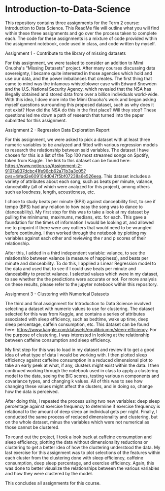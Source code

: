 # Introduction-to-Data-Science

This repository contains three assignments for the Term 2 course: Introduction to Data Science. This ReadMe file will outline what you will find within these three assignments and go over the process taken to complete each. The code for these assignments is a mixture of code provided within the assignment notebook, code used in class, and code written by myself. 

Assignment 1 - Contribute to the library of missing datasets

For this assignment, we were tasked to consider an addition to Mimi Onuoha's "Missing Datasets" project. After many courses discussing data sovereignty, I became quite interested in those agencies which hold and use our data, and the power imbalances that creates. The first thing that came to mind was the infamous whistelblower case with Edward Snowden and the U.S. National Security Agency, which revealed that the NSA has illegally obtained and stored data from over a billion individuals world-wide. With this idea, I dove more into the Mimi Onuoha's work and began asking myself questions surrounding this proposed dataset, such as why does it not exist? How did the NSA do this in the first place? Will they stop? These questions led me down a path of research that turned into the paper submitted for this assignment. 


Assignment 2 - Regression Data Exploration Report

For this assignment, we were asked to pick a dataset with at least three numeric variables to be analyzed and fitted with various regression models to research the relationship between said variables. The dataset I have chosen for this is a list of the Top 100 most streamed songs on Spotify, taken from Kaggle. The link to this dataset can be found here: https://www.notion.so/Assignment-2-9107a937dcbc41fe96cb62a71b3a3c05?pvs=4#ad2e609104d047f5bf07238a6e526eea. This dataset includes a variety of attributes about each song, such as beats per minute, valance, danceability (all of which were analyzed for this project), among others such as loudness, length, acousticness, etc. 

I chose to study beats per minute (BPS) against danceability first, to see if tempo (BPS) had any relation to how easy the song was to dance to (danceability). My first step for this was to take a look at my dataset by pulling the minimums, maximums, medians, etc. for each. This gave a foundation for the times of information I would be looking at, and allowed me to pinpoint if there were any outliers that would need to be wrangled before continuing. I then worked through the notebook by plotting my variables against each other and reviewing the r and p scores of their relationship. 

After this, I added in a third independent variable: valance, to see the relationshio between valance (a measure of happiness), and beats per minute and danceability. To do this, I applied a Linear Regression model to the data and used that to see if I could use beats per minute and danceability to predict valance. I selected values which were in my dataset, to see whether the the predictions were accurate or not. For more analysis on these results, please refer to the jupyter notebook within this repository. 


Assignment 3 - Clustering with Numerical Datasets

The third and final assignment for Introduction to Data Science involved selecting a dataset with numeric values to use for clustering. The dataset selected for this was from Kaggle, and contains a series of attributes associated with sleep efficiency, such as bedtime, wake up time, deep sleep percentage, caffein consumption, etc. This dataset can be found here: https://www.kaggle.com/datasets/equilibriumm/sleep-efficiency. For the purpose of clustering, I was interested in looking at the relationship between caffeine consumption and sleep efficiency. 

My first step for this was to load in my dataset and review it to get a good idea of what type of data I would be working with. I then plotted sleep efficiency against caffeine consumption in a reduced dimensional plot to take an early peek at what, if any, clusters might exist within the data. I then continued working through the notebook used in class to apply a clustering model to the data, seeing the BIC scores, testing various n components and covariance types, and changing k values. All of this was to see how changing these values might affect the clusters, and in doing so, change how the data is perceived.

After doing this, I repeated the process using two new variables: deep sleep percentage against exercise frequency to determine if exercise frequency is relational to the amount of deep sleep an individual gets per night. Finally, I conducted the same process of reduced dimensionality and clustering, but on the whole dataset, minus the variables which were not numerical as those cannot be clustered.

To round out the project, I took a look back at caffeine consumption and sleep efficiency, plotting the data without dimensionality reductions or clustering to get a better idea of how the clustering understood the data. My last exercise for this assignment was to plot selections of the features within each cluster from the clustering done with sleep efficiency, caffeine consumption, deep sleep percentage, and exercise efficiency. Again, this was done to better visualize the relationships between the various variables and how they were clustered by the model. 

This concludes all assignments for this course. 
